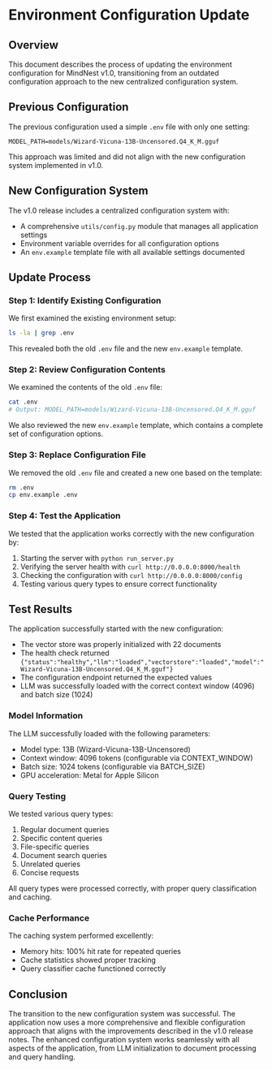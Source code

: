 # Environment Configuration Update

## Overview
This document describes the process of updating the environment configuration for MindNest v1.0, transitioning from an outdated configuration approach to the new centralized configuration system.

## Previous Configuration
The previous configuration used a simple `.env` file with only one setting:
```
MODEL_PATH=models/Wizard-Vicuna-13B-Uncensored.Q4_K_M.gguf
```

This approach was limited and did not align with the new configuration system implemented in v1.0.

## New Configuration System
The v1.0 release includes a centralized configuration system with:
- A comprehensive `utils/config.py` module that manages all application settings
- Environment variable overrides for all configuration options
- An `env.example` template file with all available settings documented

## Update Process

### Step 1: Identify Existing Configuration
We first examined the existing environment setup:
```bash
ls -la | grep .env
```
This revealed both the old `.env` file and the new `env.example` template.

### Step 2: Review Configuration Contents
We examined the contents of the old `.env` file:
```bash
cat .env
# Output: MODEL_PATH=models/Wizard-Vicuna-13B-Uncensored.Q4_K_M.gguf
```

We also reviewed the new `env.example` template, which contains a complete set of configuration options.

### Step 3: Replace Configuration File
We removed the old `.env` file and created a new one based on the template:
```bash
rm .env
cp env.example .env
```

### Step 4: Test the Application
We tested that the application works correctly with the new configuration by:
1. Starting the server with `python run_server.py`
2. Verifying the server health with `curl http://0.0.0.0:8000/health`
3. Checking the configuration with `curl http://0.0.0.0:8000/config`
4. Testing various query types to ensure correct functionality

## Test Results
The application successfully started with the new configuration:
- The vector store was properly initialized with 22 documents
- The health check returned `{"status":"healthy","llm":"loaded","vectorstore":"loaded","model":"Wizard-Vicuna-13B-Uncensored.Q4_K_M.gguf"}`
- The configuration endpoint returned the expected values
- LLM was successfully loaded with the correct context window (4096) and batch size (1024)

### Model Information
The LLM successfully loaded with the following parameters:
- Model type: 13B (Wizard-Vicuna-13B-Uncensored)
- Context window: 4096 tokens (configurable via CONTEXT_WINDOW)
- Batch size: 1024 tokens (configurable via BATCH_SIZE)
- GPU acceleration: Metal for Apple Silicon

### Query Testing
We tested various query types:
1. Regular document queries
2. Specific content queries
3. File-specific queries
4. Document search queries
5. Unrelated queries
6. Concise requests

All query types were processed correctly, with proper query classification and caching.

### Cache Performance
The caching system performed excellently:
- Memory hits: 100% hit rate for repeated queries
- Cache statistics showed proper tracking
- Query classifier cache functioned correctly

## Conclusion
The transition to the new configuration system was successful. The application now uses a more comprehensive and flexible configuration approach that aligns with the improvements described in the v1.0 release notes. The enhanced configuration system works seamlessly with all aspects of the application, from LLM initialization to document processing and query handling. 